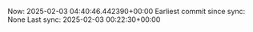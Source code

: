 Now: 2025-02-03 04:40:46.442390+00:00 Earliest commit since sync: None Last sync: 2025-02-03 00:22:30+00:00
